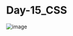 # Day-15_CSS
![image](https://github.com/Sweathadharan/Day-15_CSS/assets/89176350/2b7a0375-f67f-4e5d-87b9-1f460044d180)
